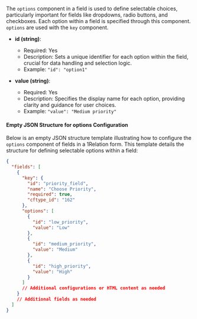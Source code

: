 The `options` component in a field is used to define selectable choices, particularly important for fields like dropdowns, radio buttons, and checkboxes. Each option within a field is specified through this component. `options` are used with the `key` component.

- **id (string)**:
  - Required: Yes
  - Description: Sets a unique identifier for each option within the field, crucial for data handling and selection logic.
  - Example: `"id": "option1"`

- **value (string)**:
  - Required: Yes
  - Description: Specifies the display name for each option, providing clarity and guidance for user choices.
  - Example: `"value": "Medium priority"`

#### Empty JSON Structure for options Configuration

Below is an empty JSON structure template illustrating how to configure the `options` component of fields in a 1Relation form. This template details the structure for defining selectable options within a field:

```json
{
  "fields": [
    {
      "key": {
        "id": "priority_field",
        "name": "Choose Priority",
        "required": true,
        "cftype_id": "162"
      },
      "options": [
        {
          "id": "low_priority",
          "value": "Low"
        },
        {
          "id": "medium_priority",
          "value": "Medium"
        },
        {
          "id": "high_priority",
          "value": "High"
        }
      ]
      // Additional configurations or HTML content as needed
    }
    // Additional fields as needed
  ]
}

```